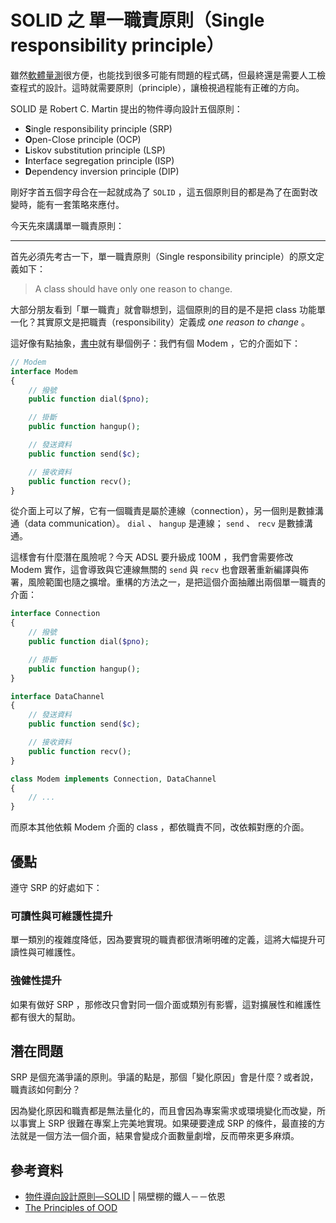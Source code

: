 # SOLID 之 單一職責原則（Single responsibility principle）

雖然[軟體量測][Day 6]很方便，也能找到很多可能有問題的程式碼，但最終還是需要人工檢查程式的設計。這時就需要原則（principle），讓檢視過程能有正確的方向。

SOLID 是 Robert C. Martin 提出的物件導向設計五個原則：

* **S**ingle responsibility principle (SRP)
* **O**pen-Close principle (OCP)
* **L**iskov substitution principle (LSP)
* **I**nterface segregation principle (ISP)
* **D**ependency inversion principle (DIP)

剛好字首五個字母合在一起就成為了 `SOLID` ，這五個原則目的都是為了在面對改變時，能有一套策略來應付。

今天先來講講單一職責原則：

---

首先必須先考古一下，單一職責原則（Single responsibility principle）的原文定義如下：

> A class should have only one reason to change.

大部分朋友看到「單一職責」就會聯想到，這個原則的目的是不是把 class 功能單一化？其實原文是把職責（responsibility）定義成 *one reason to change* 。

這好像有點抽象，[書中][The Principles of OOD]就有舉個例子：我們有個 Modem ，它的介面如下：

```php
// Modem
interface Modem
{
    // 撥號
    public function dial($pno);

    // 掛斷
    public function hangup();

    // 發送資料
    public function send($c);

    // 接收資料
    public function recv();
}
```

從介面上可以了解，它有一個職責是屬於連線（connection），另一個則是數據溝通（data communication）。 `dial` 、 `hangup` 是連線； `send` 、 `recv`
是數據溝通。

這樣會有什麼潛在風險呢？今天 ADSL 要升級成 100M ，我們會需要修改 Modem 實作，這會導致與它連線無關的 `send` 與 `recv` 也會跟著重新編譯與佈署，風險範圍也隨之擴增。重構的方法之一，是把這個介面抽離出兩個單一職責的介面：

```php
interface Connection
{
    // 撥號
    public function dial($pno);

    // 掛斷
    public function hangup();
}

interface DataChannel
{
    // 發送資料
    public function send($c);

    // 接收資料
    public function recv();
}

class Modem implements Connection, DataChannel
{
    // ...
}
```

而原本其他依賴 Modem 介面的 class ，都依職責不同，改依賴對應的介面。

## 優點

遵守 SRP 的好處如下：

### 可讀性與可維護性提升

單一類別的複雜度降低，因為要實現的職責都很清晰明確的定義，這將大幅提升可讀性與可維護性。

### 強健性提升

如果有做好 SRP ，那修改只會對同一個介面或類別有影響，這對擴展性和維護性都有很大的幫助。

## 潛在問題

SRP 是個充滿爭議的原則。爭議的點是，那個「變化原因」會是什麼？或者說，職責該如何劃分？

因為變化原因和職責都是無法量化的，而且會因為專案需求或環境變化而改變，所以事實上 SRP 很難在專案上完美地實現。如果硬要達成 SRP 的條件，最直接的方法就是一個方法一個介面，結果會變成介面數量劇增，反而帶來更多麻煩。

## 參考資料

* [物件導向設計原則—SOLID][] | 隔壁棚的鐵人－－依恩
* [The Principles of OOD][]

[物件導向設計原則—SOLID]: https://ithelp.ithome.com.tw/articles/10191553
[The Principles of OOD]: http://www.butunclebob.com/ArticleS.UncleBob.PrinciplesOfOod
[Day 6]: /docs/day06.md
